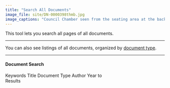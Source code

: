 ```yaml
---
title: "Search All Documents"
image_file: site/DN-0000398thmb.jpg
image_captions: "Council Chamber seen from the seating area at the back of the room."
---
```


This tool lets you search all pages of all documents.

---
You can also see listings of all documents, organized by [document type](/archives).

---

#### Document Search
Keywords
Title
Document Type
Author
Year to  
Results
